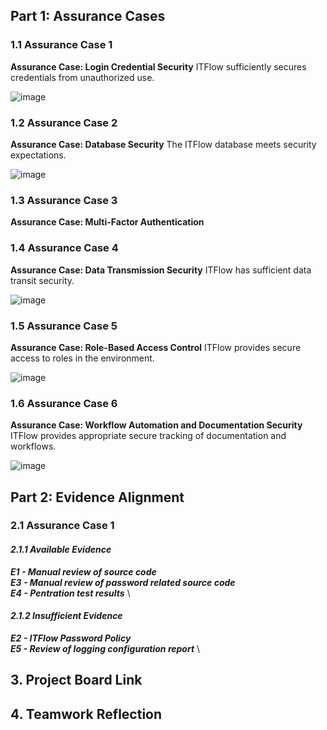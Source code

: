 ## Part 1: Assurance Cases
### 1.1 Assurance Case 1
**Assurance Case: Login Credential Security**  ITFlow sufficiently secures credentials from unauthorized use.

![image](https://github.com/Deeds101/CYBR8420-project/assets/87542247/fc1cf3e8-b0b2-4b4c-a844-0579dd943f40)




### 1.2 Assurance Case 2
**Assurance Case: Database Security**  The ITFlow database meets security expectations. 

![image](https://github.com/Deeds101/CYBR8420-project/assets/87542247/69a22b1f-3f05-4537-a0b7-17b344b992c7)

### 1.3 Assurance Case 3
**Assurance Case: Multi-Factor Authentication**

### 1.4 Assurance Case 4
**Assurance Case: Data Transmission Security**  ITFlow has sufficient data transit security.

![image](https://github.com/Deeds101/CYBR8420-project/assets/87542247/c4751163-68ce-4451-b5c2-257ee3465453)

### 1.5 Assurance Case 5
**Assurance Case: Role-Based Access Control** ITFlow provides secure access to roles in the environment.

![image](https://github.com/Deeds101/CYBR8420-project/assets/87542247/3eb9fef9-806a-41b6-9bc7-5da46efa13d9)

### 1.6 Assurance Case 6
**Assurance Case: Workflow Automation and Documentation Security** ITFlow provides appropriate secure tracking of documentation and workflows.

![image](https://github.com/Deeds101/CYBR8420-project/assets/87542247/38c4c268-b823-4a82-a6fc-8c401c0f16de)

## Part 2: Evidence Alignment
### 2.1 Assurance Case 1
#### *2.1.1 Available Evidence*
***E1 - Manual review of source code*** \
***E3 - Manual review of password related source code*** \
***E4 - Pentration test results*** \
#### *2.1.2 Insufficient Evidence*
***E2 - ITFlow Password Policy*** \
***E5 - Review of logging configuration report*** \

## 3. Project Board Link

## 4. Teamwork Reflection


